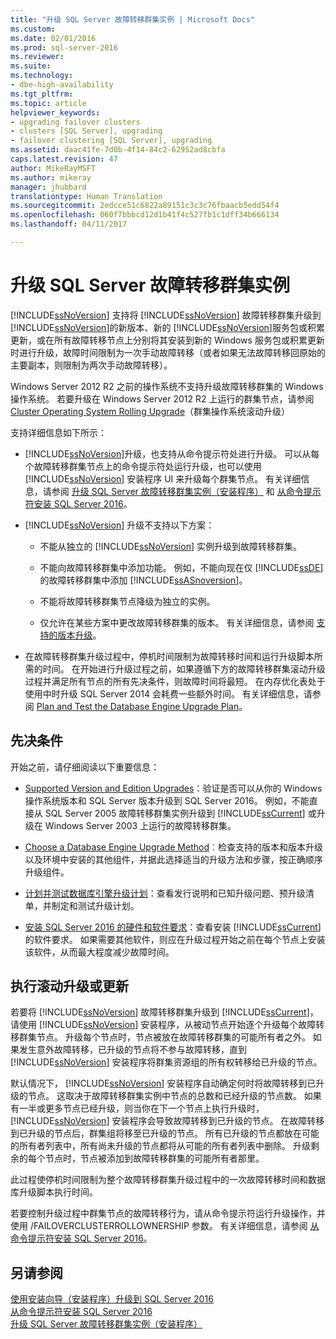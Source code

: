 ```yaml
---
title: "升级 SQL Server 故障转移群集实例 | Microsoft Docs"
ms.custom: 
ms.date: 02/01/2016
ms.prod: sql-server-2016
ms.reviewer: 
ms.suite: 
ms.technology:
- dbe-high-availability
ms.tgt_pltfrm: 
ms.topic: article
helpviewer_keywords:
- upgrading failover clusters
- clusters [SQL Server], upgrading
- failover clustering [SQL Server], upgrading
ms.assetid: daac41fe-7d0b-4f14-84c2-62952ad8cbfa
caps.latest.revision: 47
author: MikeRayMSFT
ms.author: mikeray
manager: jhubbard
translationtype: Human Translation
ms.sourcegitcommit: 2edcce51c6822a89151c3c3c76fbaacb5edd54f4
ms.openlocfilehash: 060f7bbbcd12d1b41f4c527fb1c1dff34b666134
ms.lasthandoff: 04/11/2017

---
```

# <a name="upgrade-a-sql-server-failover-cluster-instance"></a>升级 SQL Server 故障转移群集实例
  [!INCLUDE[ssNoVersion](../../../includes/ssnoversion-md.md)] 支持将 [!INCLUDE[ssNoVersion](../../../includes/ssnoversion-md.md)] 故障转移群集升级到 [!INCLUDE[ssNoVersion](../../../includes/ssnoversion-md.md)]的新版本、新的 [!INCLUDE[ssNoVersion](../../../includes/ssnoversion-md.md)]服务包或积累更新，或在所有故障转移节点上分别将其安装到新的 Windows 服务包或积累更新时进行升级，故障时间限制为一次手动故障转移（或者如果无法故障转移回原始的主要副本，则限制为两次手动故障转移）。  
  
 Windows Server 2012 R2 之前的操作系统不支持升级故障转移群集的 Windows 操作系统。 若要升级在 Windows Server 2012 R2 上运行的群集节点，请参阅 [Cluster Operating System Rolling Upgrade](https://technet.microsoft.com/en-us/library/dn850430.aspx)（群集操作系统滚动升级）  
  
 支持详细信息如下所示：  
  
-   [!INCLUDE[ssNoVersion](../../../includes/ssnoversion-md.md)]升级，也支持从命令提示符处进行升级。 可以从每个故障转移群集节点上的命令提示符处运行升级，也可以使用 [!INCLUDE[ssNoVersion](../../../includes/ssnoversion-md.md)] 安装程序 UI 来升级每个群集节点。  有关详细信息，请参阅 [升级 SQL Server 故障转移群集实例（安装程序）](../../../sql-server/failover-clusters/windows/upgrade-a-sql-server-failover-cluster-instance-setup.md) 和 [从命令提示符安装 SQL Server 2016](../../../database-engine/install-windows/install-sql-server-2016-from-the-command-prompt.md)。  
  
-   [!INCLUDE[ssNoVersion](../../../includes/ssnoversion-md.md)] 升级不支持以下方案：  
  
    -   不能从独立的 [!INCLUDE[ssNoVersion](../../../includes/ssnoversion-md.md)] 实例升级到故障转移群集。  
  
    -   不能向故障转移群集中添加功能。 例如，不能向现在仅 [!INCLUDE[ssDE](../../../includes/ssde-md.md)] 的故障转移群集中添加 [!INCLUDE[ssASnoversion](../../../includes/ssasnoversion-md.md)]。  
  
    -   不能将故障转移群集节点降级为独立的实例。  
  
    -   仅允许在某些方案中更改故障转移群集的版本。 有关详细信息，请参阅 [支持的版本升级](../../../database-engine/install-windows/supported-version-and-edition-upgrades.md)。  
  
-   在故障转移群集升级过程中，停机时间限制为故障转移时间和运行升级脚本所需的时间。 在开始进行升级过程之前，如果遵循下方的故障转移群集滚动升级过程并满足所有节点的所有先决条件，则故障时间将最短。 在内存优化表处于使用中时升级 SQL Server 2014 会耗费一些额外时间。 有关详细信息，请参阅 [Plan and Test the Database Engine Upgrade Plan](../../../database-engine/install-windows/plan-and-test-the-database-engine-upgrade-plan.md)。  
  
## <a name="prerequisites"></a>先决条件  
 开始之前，请仔细阅读以下重要信息：  
  
-   [Supported Version and Edition Upgrades](../../../database-engine/install-windows/supported-version-and-edition-upgrades.md)：验证是否可以从你的 Windows 操作系统版本和 SQL Server 版本升级到 SQL Server 2016。 例如，不能直接从 SQL Server 2005 故障转移群集实例升级到 [!INCLUDE[ssCurrent](../../../includes/sscurrent-md.md)] 或升级在 Windows Server 2003 上运行的故障转移群集。  
  
-   [Choose a Database Engine Upgrade Method](../../../database-engine/install-windows/choose-a-database-engine-upgrade-method.md)︰检查支持的版本和版本升级以及环境中安装的其他组件，并据此选择适当的升级方法和步骤，按正确顺序升级组件。  
  
-   [计划并测试数据库引擎升级计划](../../../database-engine/install-windows/plan-and-test-the-database-engine-upgrade-plan.md)：查看发行说明和已知升级问题、预升级清单，并制定和测试升级计划。  
  
-   [安装 SQL Server 2016 的硬件和软件要求](../../../sql-server/install/hardware-and-software-requirements-for-installing-sql-server.md)：查看安装 [!INCLUDE[ssCurrent](../../../includes/sscurrent-md.md)]的软件要求。 如果需要其他软件，则应在升级过程开始之前在每个节点上安装该软件，从而最大程度减少故障时间。  
  
## <a name="performing-a-rolling-upgrade-or-update"></a>执行滚动升级或更新  
 若要将 [!INCLUDE[ssNoVersion](../../../includes/ssnoversion-md.md)] 故障转移群集升级到 [!INCLUDE[ssCurrent](../../../includes/sscurrent-md.md)]，请使用 [!INCLUDE[ssNoVersion](../../../includes/ssnoversion-md.md)] 安装程序，从被动节点开始逐个升级每个故障转移群集节点。 升级每个节点时，节点被放在故障转移群集的可能所有者之外。 如果发生意外故障转移，已升级的节点将不参与故障转移，直到 [!INCLUDE[ssNoVersion](../../../includes/ssnoversion-md.md)] 安装程序将群集资源组的所有权转移给已升级的节点。  
  
 默认情况下， [!INCLUDE[ssNoVersion](../../../includes/ssnoversion-md.md)] 安装程序自动确定何时将故障转移到已升级的节点。 这取决于故障转移群集实例中节点的总数和已经升级的节点数。 如果有一半或更多节点已经升级，则当你在下一个节点上执行升级时， [!INCLUDE[ssNoVersion](../../../includes/ssnoversion-md.md)] 安装程序会导致故障转移到已升级的节点。 在故障转移到已升级的节点后，群集组将移至已升级的节点。 所有已升级的节点都放在可能的所有者列表中，所有尚未升级的节点都将从可能的所有者列表中删除。 升级剩余的每个节点时，节点被添加到故障转移群集的可能所有者那里。  
  
 此过程使停机时间限制为整个故障转移群集升级过程中的一次故障转移时间和数据库升级脚本执行时间。  
  
 若要控制升级过程中群集节点的故障转移行为，请从命令提示符运行升级操作，并使用 /FAILOVERCLUSTERROLLOWNERSHIP 参数。 有关详细信息，请参阅 [从命令提示符安装 SQL Server 2016](../../../database-engine/install-windows/install-sql-server-2016-from-the-command-prompt.md)。  
  
## <a name="see-also"></a>另请参阅  
 [使用安装向导（安装程序）升级到 SQL Server 2016](../../../database-engine/install-windows/upgrade-sql-server-using-the-installation-wizard-setup.md)   
 [从命令提示符安装 SQL Server 2016](../../../database-engine/install-windows/install-sql-server-2016-from-the-command-prompt.md)   
 [升级 SQL Server 故障转移群集实例（安装程序）](../../../sql-server/failover-clusters/windows/upgrade-a-sql-server-failover-cluster-instance-setup.md)  
  
  

